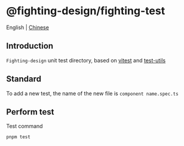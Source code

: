 # @fighting-design/fighting-test

English | [Chinese](./README.md)

## Introduction

`Fighting-design` unit test directory, based on [vitest](https://github.com/vitest-dev/vitest) and [test-utils](https://github.com/vuejs/test-utils)

## Standard

To add a new test, the name of the new file is `component name.spec.ts`

## Perform test

Test command

```shell
pnpm test
```
